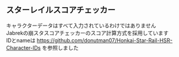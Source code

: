 ## スターレイルスコアチェッカー
キャラクターデータはすべて入力されているわけではありません<br>
Jabrekの崩スタスコアチェッカーのスコア計算方式を採用しています<br>
IDとnameは
https://github.com/donutman07/Honkai-Star-Rail-HSR-Character-IDs
を参照しました

